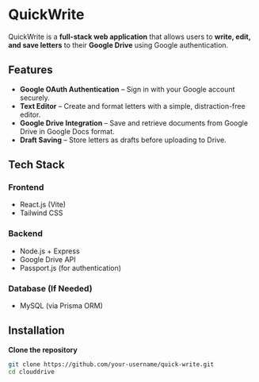# QuickWrite

QuickWrite is a **full-stack web application** that allows users to **write, edit, and save letters** to their **Google Drive** using Google authentication.

## Features

- **Google OAuth Authentication** – Sign in with your Google account securely.
- **Text Editor** – Create and format letters with a simple, distraction-free editor.
- **Google Drive Integration** – Save and retrieve documents from Google Drive in Google Docs format.
- **Draft Saving** – Store letters as drafts before uploading to Drive.

## Tech Stack

### **Frontend**

- React.js (Vite)
- Tailwind CSS

### **Backend**

- Node.js + Express
- Google Drive API
- Passport.js (for authentication)

### **Database (If Needed)**

- MySQL (via Prisma ORM)

## Installation

**Clone the repository**

```sh
git clone https://github.com/your-username/quick-write.git
cd clouddrive
```
